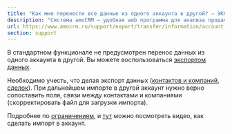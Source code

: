 ```yaml
---
title: "Как мне перенести все данные из одного аккаунта в другой? — ЭКСПОРТ"
description: "Система amoCRM – удобная web программа для анализа продаж, доступная в режиме online из любой точки мира! Подробности узнавайте по указанным на сайте телефонам в Москве."
url: https://www.amocrm.ru/support/export/transfer/information/account
section: support
---
```


В стандартном функционале не предусмотрен перенос данных из одного аккаунта в другой. Вы можете воспользоваться [экспортом данных](https://www.amocrm.ru/support/export/export_full).

Необходимо учесть, что делая экспорт данных ([контактов и компаний](https://www.amocrm.ru/support/export/export_list), [сделок](https://www.amocrm.ru/support/export/export_leads)). При дальнейшем импорте в другой аккаунт нужно верно сопоставить поля, связи между контактами и компаниями (скорректировать файл для загрузки импорта).

Подробнее по [ограничениям](https://www.amocrm.ru/support/import/limit_import), и [тут](/support/starting_work/data_import) можно посмотреть видео, как сделать импорт в аккаунт.